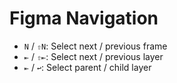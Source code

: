 # Figma Navigation

- `N` / `⇧N`: Select next / previous frame
- `⇤` / `⇧⇤`: Select next / previous layer
- `⇤` / `↩`: Select parent / child layer